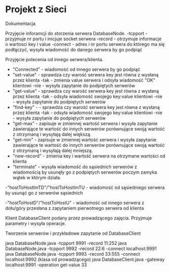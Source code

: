 # Projekt z Sieci

Dokumentacja

Przyjęcie inforamcji do storzenia serwera DatabaseNode. 
-tcpport - przyjmuje nr portu i inicjuje socket serwera
-record - otrzymuje informacje o wartosci key i value
-connect - adres i nr portu serwera do którego ma się podłączyć, wysyła wiadomość do danego serwera by go podpiąć 

Przyjęcie polecenia od innego serwera/klienta.
- "Connected" - wiadomość od innego serwera by go podpiąć
- "set-value" - sprawdza czy warość serwera key jest równa z wysłaną przez klienta
	-tak - zmienia value serwera i odsyła wiadomość "OK" klientowi
	-nie - wysyła zapytanie do podpiętych serwerów 
- "get-value" - sprawdza czy warość serwera key jest równa z wysłaną przez klienta
	-tak - odsyła wiadomość swojego key:value klientowi
	-nie - wysyła zapytanie do podpiętych serwerów 
- "find-key" - - sprawdza czy warość serwera key jest równa z wysłaną przez klienta
	-tak - odsyła wiadomość swojego key:value klientowi
	-nie - wysyła zapytanie do podpiętych serwerów 
- "get-max" - zapisuje w zmiennej wartość serwera i wysyła zapytanie zawierające te wartość do innych serwerów porównujące swoją wartość z otrzymaną i wysyłają dalej większą.
- "get-min" - zapisuje w zmiennej wartość serwera i wysyła zapytanie zawierające te wartość do innych serwerów porównujące swoją wartość z otrzymaną i wysyłają dalej mniejszą.
- "new-record" - zmienia key i wartość serwera na otrzymane wartości od klienta
- "terminate" - wysyła wiadomość do sąsiednich serwerów z wiadomością by usunęły go z podpiętych serwerów poczym zamyka wątek w którym działa.

-"hostToHostImTD"/"hostToHostImTU - wiadomość od sąsiedniego serwera by usunąć go z serwerów sąsiednich

-"hostToHostD"/"hostToHostU" - wiadomość od innego serwera z dołu/góry przesłana z zapytaniem pierwotnego serwera od klienta

Klient DatabaseClient podany przez prowadzącego zajęcia. Przyjmuje parametry i wysyła operacje.


Tworzenie serwerów i przykładowe zapytanie od DatabaseClient

 java DatabaseNode.java -tcpport 9991 -record 11:252 
 java DatabaseNode.java -tcpport 9992 -record 22:6 -connect localhost:9991 
 java DatabaseNode.java -tcpport 9993 -record 33:555 -connect localhost:9992 
 (klasa od prowadzącego)   java DatabaseClient.java -gateway localhost:9991 -operation get-value 33 
